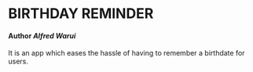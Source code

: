 # BIRTHDAY REMINDER
#### Author *Alfred Warui*

It is an app which eases the hassle of having to remember a birthdate for users.